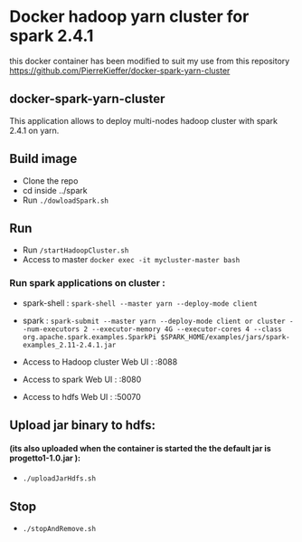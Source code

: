 # Docker hadoop yarn cluster for spark 2.4.1
this docker container has been modified to suit my use from this repository
https://github.com/PierreKieffer/docker-spark-yarn-cluster

## docker-spark-yarn-cluster 
This application allows to deploy multi-nodes hadoop cluster with spark 2.4.1 on yarn. 

## Build image
- Clone the repo 
- cd inside ../spark 
- Run `./dowloadSpark.sh`

## Run  
- Run `/startHadoopCluster.sh`
- Access to master `docker exec -it mycluster-master bash`

### Run spark applications on cluster : 
- spark-shell : `spark-shell --master yarn --deploy-mode client`
- spark : `spark-submit --master yarn --deploy-mode client or cluster --num-executors 2 --executor-memory 4G --executor-cores 4 --class org.apache.spark.examples.SparkPi $SPARK_HOME/examples/jars/spark-examples_2.11-2.4.1.jar`

- Access to Hadoop cluster Web UI : <container ip>:8088 
- Access to spark Web UI : <container ip>:8080
- Access to hdfs Web UI : <container ip>:50070
  
## Upload jar binary to hdfs:
#### (its also uploaded when the container is started the the default jar is progetto1-1.0.jar ):

- `./uploadJarHdfs.sh`


## Stop 
- `./stopAndRemove.sh`


